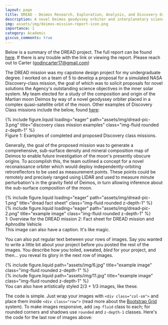 ```yaml
---
layout: page
title: DREAD - Deimos Research, Exploration, Analysis, and Discovery Orbiter
description: A novel Deimos geodyssey orbiter and interplanetary science mission concept.
img: assets/img/deimos-mission-report-icon.png
importance: 1
category: Academic
giscus_comments: true
---
```


Below is a summary of the DREAD project. The full report can be found [here](https://docs.google.com/document/d/1LPG1WcTxJh1bnaGEkQjsyuTOKujlfktjkSLCkS3Jnm8/edit?usp=sharing). If there is any trouble with the link or viewing the report. Please reach out to Carter (godincarter17@gmail.com)

The DREAD mission was my capstone design project for my undergraduate degree. I worked on a team of 5 to develop a proposal for a simulated NASA Discovery-class mission, the goal of which was to solicit proposals for novel solutions the Agency's outstanding science objectives in the inner solar system. My team elected for a study of the composition and origin of the Martian moon Deimos by way of a novel geodyssey orbiter placed in a complex quasi-satellite orbit of the moon. Other examples of Discovery Class missions include the below, found [here](https://science.nasa.gov/planetary-science/programs/discovery/):

<div class="row">
    <div class="col-sm mt-3 mt-md-0">
        {% include figure.liquid loading="eager" path="assets/img/dread-pic-3.png" title="discovery class mission examples" class="img-fluid rounded z-depth-1" %}
    </div>
</div>
<div class="caption">
    Figure 1: Examples of completed and proposed Discovery class missions. 
</div>
<div class="row">

Generally, the goal of the proposed mission was to generate a comprehensive, sub-surface density and mineral composition map of Deimos to enable future investigation of the moon's presently obscure origins. To accomplish this, the team outlined a concept for a novel reconaissance orbiter which would deploy independently-orbiting retroreflectors to be used as measurement points. These points could be remotely and precisely ranged using LIDAR and used to measure minute perturbation's in the gravity field of Deimos, in turn allowing inference about the sub-surface composition of the moon.

<div class="row">
    <div class="col-sm mt-3 mt-md-0">
        {% include figure.liquid loading="eager" path="assets/img/dread-pic-1.png" title="dread fact sheet" class="img-fluid rounded z-depth-1" %}
    </div>
    <div class="col-sm mt-3 mt-md-0">
        {% include figure.liquid loading="eager" path="assets/img/dread-pic-2.png" title="example image" class="img-fluid rounded z-depth-1" %}
    </div>
</div>
<div class="caption">
    1: Overview for the DREAD mission 2: Fact sheet for DREAD mission and Aphrodite Vehicle
</div>
<div class="row">

</div>
<div class="caption">
    This image can also have a caption. It's like magic.
</div>

You can also put regular text between your rows of images.
Say you wanted to write a little bit about your project before you posted the rest of the images.
You describe how you toiled, sweated, _bled_ for your project, and then... you reveal its glory in the next row of images.

<div class="row justify-content-sm-center">
    <div class="col-sm-8 mt-3 mt-md-0">
        {% include figure.liquid path="assets/img/6.jpg" title="example image" class="img-fluid rounded z-depth-1" %}
    </div>
    <div class="col-sm-4 mt-3 mt-md-0">
        {% include figure.liquid path="assets/img/11.jpg" title="example image" class="img-fluid rounded z-depth-1" %}
    </div>
</div>
<div class="caption">
    You can also have artistically styled 2/3 + 1/3 images, like these.
</div>

The code is simple.
Just wrap your images with `<div class="col-sm">` and place them inside `<div class="row">` (read more about the <a href="https://getbootstrap.com/docs/4.4/layout/grid/">Bootstrap Grid</a> system).
To make images responsive, add `img-fluid` class to each; for rounded corners and shadows use `rounded` and `z-depth-1` classes.
Here's the code for the last row of images above:


